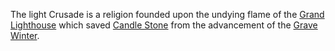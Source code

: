 ---
---

The light Crusade is a religion founded upon the undying flame of the [Grand Lighthouse](../Locations/Cloud%20Sea/Shards/Gramerai/Candle%20Stone/Grand%20Lighthouse.md) which saved [Candle Stone](../Locations/Cloud%20Sea/Shards/Gramerai/Candle%20Stone/Candle%20Stone.md) from the advancement of the [Grave Winter](../Events/Grave%20Winter.md).
